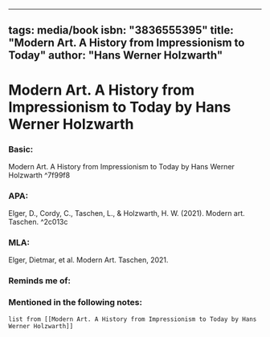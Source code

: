 
---
tags: media/book
isbn: "3836555395"
title: "Modern Art. A History from Impressionism to Today"
author: "Hans Werner Holzwarth"
---
# Modern Art. A History from Impressionism to Today by Hans Werner Holzwarth
### Basic:
Modern Art. A History from Impressionism to Today by Hans Werner Holzwarth ^7f99f8
### APA:
Elger, D., Cordy, C., Taschen, L., & Holzwarth, H. W. (2021). Modern art. Taschen.  ^2c013c
### MLA:
Elger, Dietmar, et al. Modern Art. Taschen, 2021. 

### Reminds me of:

### Mentioned in the following notes:
```dataview
list from [[Modern Art. A History from Impressionism to Today by Hans Werner Holzwarth]]
```